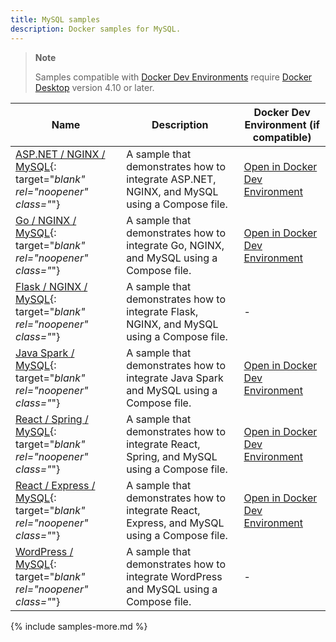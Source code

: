 ```yaml
---
title: MySQL samples
description: Docker samples for MySQL.
---
```


> **Note**
>
> Samples compatible with [Docker Dev Environments](../desktop/dev-environments/index.md) require [Docker Desktop](../get-docker.md) version 4.10 or later.

| Name | Description | Docker Dev Environment (if compatible) |
| ---- | ----------- | -------------------------------------- |
| [ASP.NET / NGINX / MySQL](https://github.com/docker/awesome-compose/tree/master/nginx-aspnet-mysql){: target="_blank" rel="noopener" class="_"}| A sample that demonstrates how to integrate ASP.NET, NGINX, and MySQL using a Compose file. | [Open in Docker Dev Environment](https://open.docker.com/dashboard/dev-envs?url=https://github.com/docker/awesome-compose/tree/master/nginx-aspnet-mysql) |
| [Go / NGINX / MySQL](https://github.com/docker/awesome-compose/tree/master/nginx-golang-mysql){: target="_blank" rel="noopener" class="_"}| A sample that demonstrates how to integrate Go, NGINX, and MySQL using a Compose file. | [Open in Docker Dev Environment](https://open.docker.com/dashboard/dev-envs?url=https://github.com/docker/awesome-compose/tree/master/nginx-golang-mysql) |
| [Flask / NGINX / MySQL](https://github.com/docker/awesome-compose/tree/master/nginx-flask-mysql){: target="_blank" rel="noopener" class="_"}| A sample that demonstrates how to integrate Flask, NGINX, and MySQL using a Compose file. | - |
| [Java Spark / MySQL](https://github.com/docker/awesome-compose/tree/master/sparkjava-mysql){: target="_blank" rel="noopener" class="_"} | A sample that demonstrates how to integrate Java Spark and MySQL using a Compose file. | [Open in Docker Dev Environment](https://open.docker.com/dashboard/dev-envs?url=https://github.com/docker/awesome-compose/tree/master/sparkjava-mysql) |
| [React / Spring / MySQL](https://github.com/docker/awesome-compose/tree/master/react-java-mysql){: target="_blank" rel="noopener" class="_"} | A sample that demonstrates how to integrate React, Spring, and MySQL using a Compose file. | [Open in Docker Dev Environment](https://open.docker.com/dashboard/dev-envs?url=https://github.com/docker/awesome-compose/tree/master/react-java-mysql) |
| [React / Express / MySQL](https://github.com/docker/awesome-compose/tree/master/react-express-mysql){: target="_blank" rel="noopener" class="_"}| A sample that demonstrates how to integrate React, Express, and MySQL using a Compose file. | [Open in Docker Dev Environment](https://open.docker.com/dashboard/dev-envs?url=https://github.com/docker/awesome-compose/tree/master/react-express-mysql) |
| [WordPress / MySQL](https://github.com/docker/awesome-compose/tree/master/wordpress-mysql){: target="_blank" rel="noopener" class="_"} | A sample that demonstrates how to integrate WordPress and MySQL using a Compose file. | - |



{% include samples-more.md %}